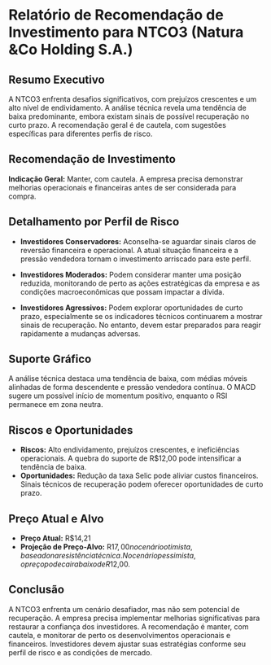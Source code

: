 # Relatório de Recomendação de Investimento para NTCO3 (Natura &Co Holding S.A.)

## Resumo Executivo
A NTCO3 enfrenta desafios significativos, com prejuízos crescentes e um alto nível de endividamento. A análise técnica revela uma tendência de baixa predominante, embora existam sinais de possível recuperação no curto prazo. A recomendação geral é de cautela, com sugestões específicas para diferentes perfis de risco.

## Recomendação de Investimento
**Indicação Geral:** Manter, com cautela. A empresa precisa demonstrar melhorias operacionais e financeiras antes de ser considerada para compra.

## Detalhamento por Perfil de Risco

- **Investidores Conservadores:** Aconselha-se aguardar sinais claros de reversão financeira e operacional. A atual situação financeira e a pressão vendedora tornam o investimento arriscado para este perfil.
  
- **Investidores Moderados:** Podem considerar manter uma posição reduzida, monitorando de perto as ações estratégicas da empresa e as condições macroeconômicas que possam impactar a dívida.
  
- **Investidores Agressivos:** Podem explorar oportunidades de curto prazo, especialmente se os indicadores técnicos continuarem a mostrar sinais de recuperação. No entanto, devem estar preparados para reagir rapidamente a mudanças adversas.

## Suporte Gráfico
A análise técnica destaca uma tendência de baixa, com médias móveis alinhadas de forma descendente e pressão vendedora contínua. O MACD sugere um possível início de momentum positivo, enquanto o RSI permanece em zona neutra.

## Riscos e Oportunidades
- **Riscos:** Alto endividamento, prejuízos crescentes, e ineficiências operacionais. A quebra do suporte de R$12,00 pode intensificar a tendência de baixa.
- **Oportunidades:** Redução da taxa Selic pode aliviar custos financeiros. Sinais técnicos de recuperação podem oferecer oportunidades de curto prazo.

## Preço Atual e Alvo
- **Preço Atual:** R$14,21
- **Projeção de Preço-Alvo:** R$17,00 no cenário otimista, baseado na resistência técnica. No cenário pessimista, o preço pode cair abaixo de R$12,00.

## Conclusão
A NTCO3 enfrenta um cenário desafiador, mas não sem potencial de recuperação. A empresa precisa implementar melhorias significativas para restaurar a confiança dos investidores. A recomendação é manter, com cautela, e monitorar de perto os desenvolvimentos operacionais e financeiros. Investidores devem ajustar suas estratégias conforme seu perfil de risco e as condições de mercado.